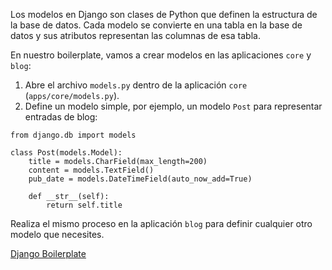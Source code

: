 Los modelos en Django son clases de Python que definen la estructura de la base de datos. Cada modelo se convierte en una tabla en la base de datos y sus atributos representan las columnas de esa tabla.

En nuestro boilerplate, vamos a crear modelos en las aplicaciones `core` y `blog`:

1. Abre el archivo `models.py` dentro de la aplicación `core` (`apps/core/models.py`).
2. Define un modelo simple, por ejemplo, un modelo `Post` para representar entradas de blog:

~~~
from django.db import models

class Post(models.Model):
    title = models.CharField(max_length=200)
    content = models.TextField()
    pub_date = models.DateTimeField(auto_now_add=True)

    def __str__(self):
        return self.title
~~~

Realiza el mismo proceso en la aplicación `blog` para definir cualquier otro modelo que necesites.

[Django Boilerplate](https://github.com/iasoloteravision/Django_boilerplate_tutorial_spanish/blob/main/Django%20Boilerplate.md)